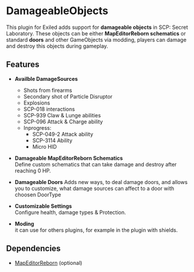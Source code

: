# DamageableObjects

This plugin for Exiled adds support for **damageable objects** in SCP: Secret Laboratory. These objects can be either **MapEditorReborn schematics** or standard **doors** and other GameObjects via modding, players can damage and destroy this objects during gameplay.

## Features

- **Availble DamageSources**
  - Shots from firearms
  - Secondary shot of Particle Disruptor
  - Explosions
  - SCP-018 interactions
  - SCP-939 Claw & Lunge abilities
  - SCP-096 Attack & Charge ability
  - Inprogress:
    - SCP-049-2 Attack ability
    - SCP-3114 Ability
    - Micro HID

- **Damageable MapEditorReborn Schematics**  
  Define custom schematics that can take damage and destroy after reaching 0 HP.

- **Damageable Doors**
  Adds new ways, to deal damage doors, and allows you to customize, what damage sources can affect to a door with choosen DoorType

- **Customizable Settings**  
  Configure health, damage types & Protection.
  
- **Moding**  
  it can use for others plugins, for example in the plugin with shields.

## Dependencies
- [MapEditorReborn](https://github.com/sylveon/MapEditorReborn) (optional)
